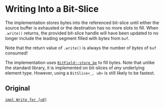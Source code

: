 # Writing Into a Bit-Slice

The implementation stores bytes into the referenced bit-slice until either the
source buffer is exhausted or the destination has no more slots to fill. When
`.write()` returns, the provided bit-slice handle will have been updated to no
longer include the leading segment filled with bytes from `buf`.

Note that the return value of `.write()` is always the number of *bytes* of
`buf` consumed!

The implementation uses [`BitField::store_be`] to fill bytes. Note that unlike
the standard library, it is implemented on bit-slices of *any* underlying
element type. However, using a `BitSlice<_, u8>` is still likely to be fastest.

## Original

[`impl Write for [u8]`][orig]

[orig]: https://doc.rust-lang.org/std/primitive.slice.html#impl-Write
[`BitField::store_be`]: crate::field::BitField::store_be
